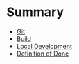 # Summary

* [Git](git.md)
* [Build](build.md)
* [Local Development](development.md)
* [Definition of Done](done.md)
